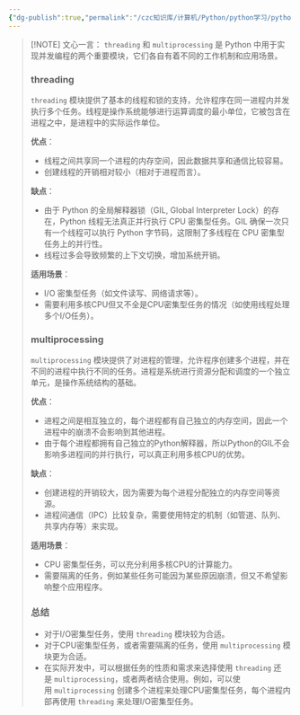 ```yaml
---
{"dg-publish":true,"permalink":"/czc知识库/计算机/Python/python学习/python模块/python模块：threading 和 multiprocessing/","dgPassFrontmatter":true,"created":"2024-12-07T08:39:46.941+08:00","updated":"2024-12-08T12:19:23.711+08:00"}
---
```





> [!NOTE] 文心一言：
> `threading` 和 `multiprocessing` 是 Python 中用于实现并发编程的两个重要模块，它们各自有着不同的工作机制和应用场景。
> 
> ### threading
> 
> `threading` 模块提供了基本的线程和锁的支持，允许程序在同一进程内并发执行多个任务。线程是操作系统能够进行运算调度的最小单位，它被包含在进程之中，是进程中的实际运作单位。
> 
> **优点**：
> 
> - 线程之间共享同一个进程的内存空间，因此数据共享和通信比较容易。
> - 创建线程的开销相对较小（相对于进程而言）。
> 
> **缺点**：
> 
> - 由于 Python 的全局解释器锁（GIL, Global Interpreter Lock）的存在，Python 线程无法真正并行执行 CPU 密集型任务。GIL 确保一次只有一个线程可以执行 Python 字节码，这限制了多线程在 CPU 密集型任务上的并行性。
> - 线程过多会导致频繁的上下文切换，增加系统开销。
> 
> **适用场景**：
> 
> - I/O 密集型任务（如文件读写、网络请求等）。
> - 需要利用多核CPU但又不全是CPU密集型任务的情况（如使用线程处理多个I/O任务）。
> 
> ### multiprocessing
> 
> `multiprocessing` 模块提供了对进程的管理，允许程序创建多个进程，并在不同的进程中执行不同的任务。进程是系统进行资源分配和调度的一个独立单元，是操作系统结构的基础。
> 
> **优点**：
> 
> - 进程之间是相互独立的，每个进程都有自己独立的内存空间，因此一个进程中的崩溃不会影响到其他进程。
> - 由于每个进程都拥有自己独立的Python解释器，所以Python的GIL不会影响多进程间的并行执行，可以真正利用多核CPU的优势。
> 
> **缺点**：
> 
> - 创建进程的开销较大，因为需要为每个进程分配独立的内存空间等资源。
> - 进程间通信（IPC）比较复杂，需要使用特定的机制（如管道、队列、共享内存等）来实现。
> 
> **适用场景**：
> 
> - CPU 密集型任务，可以充分利用多核CPU的计算能力。
> - 需要隔离的任务，例如某些任务可能因为某些原因崩溃，但又不希望影响整个应用程序。
> 
> ### 总结
> 
> - 对于I/O密集型任务，使用 `threading` 模块较为合适。
> - 对于CPU密集型任务，或者需要隔离的任务，使用 `multiprocessing` 模块更为合适。
> - 在实际开发中，可以根据任务的性质和需求来选择使用 `threading` 还是 `multiprocessing`，或者两者结合使用。例如，可以使用 `multiprocessing` 创建多个进程来处理CPU密集型任务，每个进程内部再使用 `threading` 来处理I/O密集型任务。
